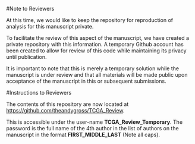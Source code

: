 #Note to Reviewers

At this time, we would like to keep the repository for reproduction of analysis for this manuscript private. 

To facilitate the review of this aspect of the manuscript, we have created a private repository with this information.
A temporary Github account has been created to allow for review of this code while maintaining its privacy until publication. 

It is important to note that this is merely a temporary solution while the manuscript is under review and that all materials will be made public upon acceptance of the manuscript in this or subsequent submissions.

#Instructions to Reviewers

The contents of this repository are now located at https://github.com/theandygross/TCGA_Review.

This is accessible under the user-name __TCGA_Review_Temporary__.
The password is the full name of the 4th author in the list of authors on the manuscript in the format __FIRST_MIDDLE_LAST__ (Note all caps).

